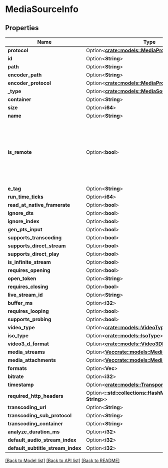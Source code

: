 # MediaSourceInfo

## Properties

Name | Type | Description | Notes
------------ | ------------- | ------------- | -------------
**protocol** | Option<[**crate::models::MediaProtocol**](MediaProtocol.md)> |  | [optional]
**id** | Option<**String**> |  | [optional]
**path** | Option<**String**> |  | [optional]
**encoder_path** | Option<**String**> |  | [optional]
**encoder_protocol** | Option<[**crate::models::MediaProtocol**](MediaProtocol.md)> |  | [optional]
**_type** | Option<[**crate::models::MediaSourceType**](MediaSourceType.md)> |  | [optional]
**container** | Option<**String**> |  | [optional]
**size** | Option<**i64**> |  | [optional]
**name** | Option<**String**> |  | [optional]
**is_remote** | Option<**bool**> | Gets or sets a value indicating whether the media is remote.  Differentiate internet url vs local network. | [optional]
**e_tag** | Option<**String**> |  | [optional]
**run_time_ticks** | Option<**i64**> |  | [optional]
**read_at_native_framerate** | Option<**bool**> |  | [optional]
**ignore_dts** | Option<**bool**> |  | [optional]
**ignore_index** | Option<**bool**> |  | [optional]
**gen_pts_input** | Option<**bool**> |  | [optional]
**supports_transcoding** | Option<**bool**> |  | [optional]
**supports_direct_stream** | Option<**bool**> |  | [optional]
**supports_direct_play** | Option<**bool**> |  | [optional]
**is_infinite_stream** | Option<**bool**> |  | [optional]
**requires_opening** | Option<**bool**> |  | [optional]
**open_token** | Option<**String**> |  | [optional]
**requires_closing** | Option<**bool**> |  | [optional]
**live_stream_id** | Option<**String**> |  | [optional]
**buffer_ms** | Option<**i32**> |  | [optional]
**requires_looping** | Option<**bool**> |  | [optional]
**supports_probing** | Option<**bool**> |  | [optional]
**video_type** | Option<[**crate::models::VideoType**](VideoType.md)> |  | [optional]
**iso_type** | Option<[**crate::models::IsoType**](IsoType.md)> |  | [optional]
**video3_d_format** | Option<[**crate::models::Video3DFormat**](Video3DFormat.md)> |  | [optional]
**media_streams** | Option<[**Vec<crate::models::MediaStream>**](MediaStream.md)> |  | [optional]
**media_attachments** | Option<[**Vec<crate::models::MediaAttachment>**](MediaAttachment.md)> |  | [optional]
**formats** | Option<**Vec<String>**> |  | [optional]
**bitrate** | Option<**i32**> |  | [optional]
**timestamp** | Option<[**crate::models::TransportStreamTimestamp**](TransportStreamTimestamp.md)> |  | [optional]
**required_http_headers** | Option<**::std::collections::HashMap<String, String>**> |  | [optional]
**transcoding_url** | Option<**String**> |  | [optional]
**transcoding_sub_protocol** | Option<**String**> |  | [optional]
**transcoding_container** | Option<**String**> |  | [optional]
**analyze_duration_ms** | Option<**i32**> |  | [optional]
**default_audio_stream_index** | Option<**i32**> |  | [optional]
**default_subtitle_stream_index** | Option<**i32**> |  | [optional]

[[Back to Model list]](../README.md#documentation-for-models) [[Back to API list]](../README.md#documentation-for-api-endpoints) [[Back to README]](../README.md)


